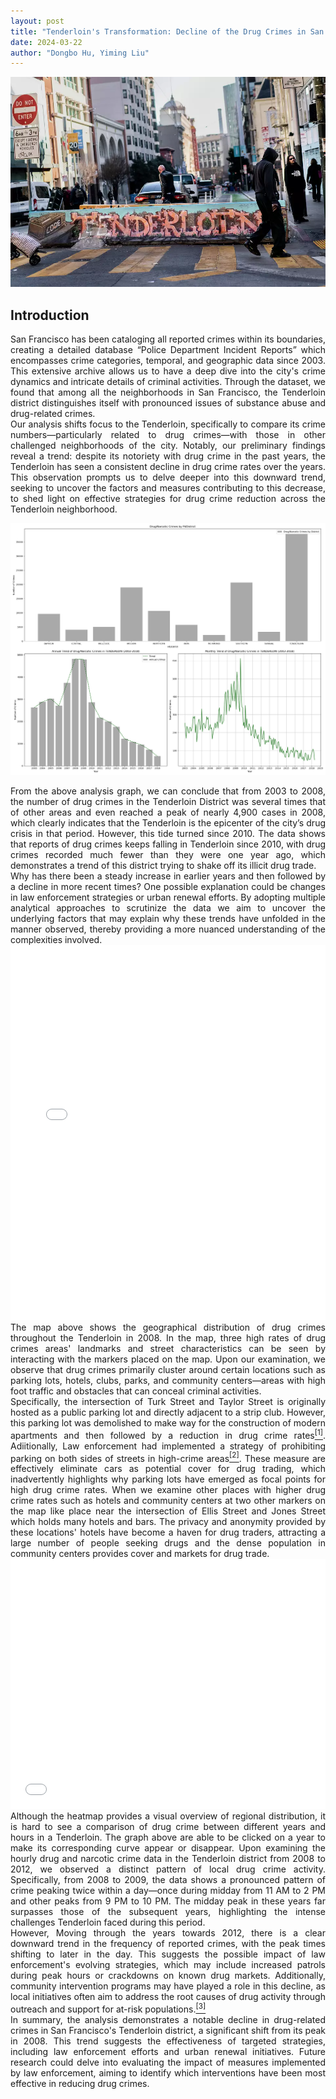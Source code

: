 ```yaml
---
layout: post
title: "Tenderloin's Transformation: Decline of the Drug Crimes in San Francisco's Heart"
date: 2024-03-22
author: "Dongbo Hu, Yiming Liu"
---
```



![替代文本](/assets/image/P1.webp)
## Introduction
<div style="text-align: justify;">
San Francisco has been cataloging all reported crimes within its boundaries, creating a detailed database “Police Department Incident Reports” which encompasses crime categories, temporal, and geographic data since 2003. This extensive archive allows us to have a deep dive into the city's crime dynamics and intricate details of criminal activities. Through the dataset, we found that among all the neighborhoods in San Francisco, the Tenderloin district distinguishes itself with pronounced issues of substance abuse and drug-related crimes. 
</div>

<div style="text-align: justify;">
Our analysis shifts focus to the Tenderloin, specifically to compare its crime numbers—particularly related to drug crimes—with those in other challenged neighborhoods of the city.  Notably, our preliminary findings reveal a trend: despite its notoriety with drug crime in the past years, the Tenderloin has seen a consistent decline in drug crime rates over the years. This observation prompts us to delve deeper into this downward trend, seeking to uncover the factors and measures contributing to this decrease, to shed light on effective strategies for drug crime reduction across the Tenderloin neighborhood.
</div>

![替代文本](/assets/image/Plot1.png)

<div style="text-align: justify;">
From the above analysis graph, we can conclude that from 2003 to 2008, the number of drug crimes in the Tenderloin District was several times that of other areas and even reached a peak of nearly 4,900 cases in 2008, which clearly indicates that the Tenderloin is the epicenter of the city’s drug crisis in that period. However, this tide turned since 2010. The data shows that reports of drug crimes keeps falling in Tenderloin since 2010, with drug crimes recorded much fewer than they were one year ago, which demonstrates a trend of this district trying to shake off its illicit drug trade.
</div>

<div style="text-align: justify;">
Why has there been a steady increase in earlier years and then followed by a decline in more recent times? One possible explanation could be changes in law enforcement strategies or urban renewal efforts. By adopting multiple analytical approaches to scrutinize the data  we aim to uncover the underlying factors that may explain why these trends have unfolded in the manner observed, thereby providing a more nuanced understanding of the complexities involved.
</div>

<iframe src="assets/image/map.html" height="600px" width="100%" style="border:none;" allowfullscreen="allowfullscreen"></iframe>

<div style="text-align: justify;">
The map above shows the  geographical distribution of drug crimes throughout the Tenderloin in 2008. In the map, three high rates of drug crimes areas' landmarks and street characteristics can be seen by interacting with the markers placed on the map. Upon our examination, we observe that drug crimes primarily cluster around certain locations such as parking lots, hotels, clubs, parks, and community centers—areas with high foot traffic and obstacles that can conceal criminal activities. 
</div>

<div style="text-align: justify;">
Specifically, the intersection of Turk Street and Taylor Street is originally hosted as a public parking lot and directly adjacent to a strip club. However, this parking lot was demolished to make way for the construction of modern apartments and then followed by a reduction in drug crime rates<a href="https://hoodline.com/2015/04/community-group-rallies-for-another-tenderloin-parking-removal/"><sup>[1]</sup></a>. Adiitionally, Law enforcement had implemented a strategy of prohibiting parking on both sides of streets in high-crime areas<a href="https://www.sfgate.com/bayarea/nevius/article/banning-parking-on-tenderloin-block-drives-5208612.php/"><sup>[2]</sup></a>. These measure are effectively eliminate cars as potential cover for drug trading, which inadvertently highlights why parking lots have emerged as focal points for high drug crime rates. When we examine other places with higher drug crime rates such as hotels and community centers at two other markers on the map like place near the intersection of Ellis Street and Jones Street which holds many hotels and bars. The privacy and anonymity provided by these locations' hotels have become a haven for drug traders, attracting a large number of people seeking drugs and the dense population in community centers provides cover and markets for drug trade.
</div>

<iframe src="assets/image/Intermap.html" height="400px" width="100%" style="border:none;" allowfullscreen="allowfullscreen">
  </iframe>

<div style="text-align: justify;">
Although the heatmap provides a visual overview of regional distribution, it is hard to see a comparison of drug crime between different years and hours in a Tenderloin. The graph above are able to be clicked on a year to make its corresponding curve appear or disappear. Upon examining the hourly drug and narcotic crime data in the Tenderloin district from 2008 to 2012, we observed a distinct pattern of local drug crime activity. Specifically, from 2008 to 2009, the data shows a pronounced pattern of crime peaking twice within a day—once during midday from 11 AM to 2 PM and other peaks from 9 PM to 10 PM. The midday peak in these years far surpasses those of the subsequent years, highlighting the intense challenges Tenderloin faced during this period.
</div>

<div style="text-align: justify;">
However, Moving through the years towards 2012, there is a clear downward trend in the frequency of reported crimes, with the peak times shifting to later in the day. This suggests the possible impact of law enforcement's evolving strategies, which may include increased patrols during peak hours or crackdowns on known drug markets. Additionally, community intervention programs may have played a role in this decline, as local initiatives often aim to address the root causes of drug activity through outreach and support for at-risk populations.<a href="https://hoodline.com/2015/04/community-group-rallies-for-another-tenderloin-parking-removal/"><sup>[3]</sup></a>
</div>

<div style="text-align: justify;">
In summary, the analysis demonstrates a notable decline in drug-related crimes in San Francisco's Tenderloin district, a significant shift from its peak in 2008. This trend suggests the effectiveness of targeted strategies, including law enforcement efforts and urban renewal initiatives.  Future research could delve into evaluating the impact of measures implemented by law enforcement, aiming to identify which interventions have been most effective in reducing drug crimes.
</div>
